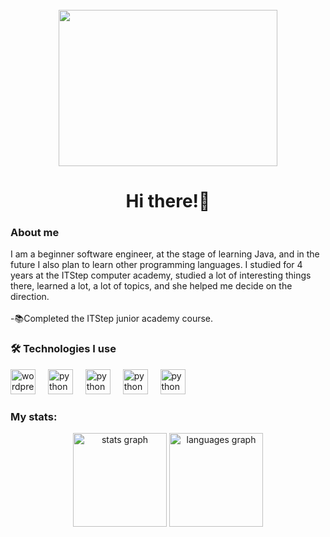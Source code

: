 <br clear="both">


<div align="center">
  <img height="250" width="350" src="https://images.squarespace-cdn.com/content/v1/5769fc401b631bab1addb2ab/1541580611624-TE64QGKRJG8SWAIUS7NS/ke17ZwdGBToddI8pDm48kPoswlzjSVMM-SxOp7CV59BZw-zPPgdn4jUwVcJE1ZvWQUxwkmyExglNqGp0IvTJZamWLI2zvYWH8K3-s_4yszcp2ryTI0HqTOaaUohrI8PI6FXy8c9PWtBlqAVlUS5izpdcIXDZqDYvprRqZ29Pw0o/coding-freak.gif"  />
</div>

<h1 align="center">Hi there!👋</h1>

###

<h3 align="left">About me</h3>

<p align="left">I am a beginner software engineer, at the stage of learning Java, and in the future I also plan to learn other programming languages. I studied for 4 years at the ITStep computer academy, studied a lot of interesting things there, learned a lot, a lot of topics, and she helped me decide on the direction.<br>  <br>-📚Completed the ITStep junior academy course. </p>


###



###

<h3 align="left">🛠 Technologies I use</h3>

<div align="left">
 <img src="https://skillicons.dev/icons?i=wordpress" height="40" alt="wordpress logo"  />
 <img width="12" />
 <img src="https://skillicons.dev/icons?i=py" height="40" alt="python logo"  />
 <img width="12" />
 <img src="https://skillicons.dev/icons?i=java" height="40" alt="python logo"  />
 <img width="12" />
 <img src="https://skillicons.dev/icons?i=blender" height="40" alt="python logo"  />
 <img width="12" />
 <img src="https://skillicons.dev/icons?i=arduino" height="40" alt="python logo"  />
 <img width="12" />

###

<h3 align="left">My stats: </h3>

<div align="center">
  <img src="https://github-readme-stats.vercel.app/api?username=slipdmitriy&hide_title=false&hide_rank=false&show_icons=true&include_all_commits=true&count_private=true&disable_animations=false&theme=dracula&locale=en&hide_border=false&order=1" height="150" alt="stats graph"  />
  <img src="https://github-readme-stats.vercel.app/api/top-langs?username=slipdmitriy&locale=en&hide_title=false&layout=compact&card_width=320&langs_count=5&theme=dracula&hide_border=false&order=2" height="150" alt="languages graph"  />
</div>

###
